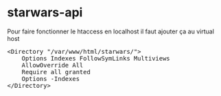 # starwars-api

Pour faire fonctionner le htaccess en localhost il faut ajouter ça au virtual host
<pre>
&lt;Directory "/var/www/html/starwars/"&gt;
	Options Indexes FollowSymLinks Multiviews
	AllowOverride All
	Require all granted
	Options -Indexes
&lt;/Directory&gt;
</pre>
